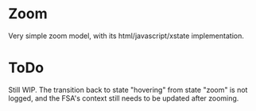 # Zoom

Very simple zoom model, with its html/javascript/xstate implementation.

# ToDo

Still WIP. The transition back to state "hovering" from state "zoom" is not logged, and the FSA's context still needs to be updated after zooming.
